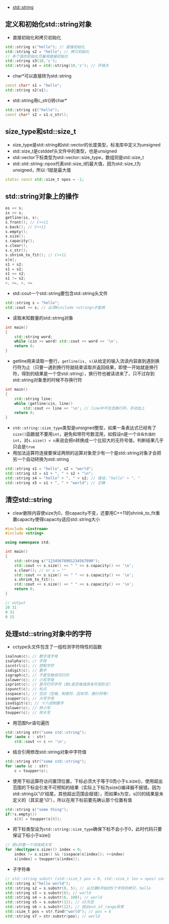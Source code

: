 * [std::string](https://en.cppreference.com/w/cpp/std::string/basic_std::string)

## 定义和初始化std::string对象
* 直接初始化和拷贝初始化
```cpp
std::string s("hello"); // 直接初始化
std::string s2 = "hello"; // 拷贝初始化
// 多个值的初始化尽量用直接初始化
std::string s3(10,'c');
std::string s4 = std::string(10,'c'); // 开销大
```
* char*可以直接转为std::string
```cpp
const char* s1 = "hello";
std::string s2(s1);
```
* std::string用c_str()转char\*
```cpp
std::string s1("hello");
const char* s2 = s1.c_str();
```
## size_type和std::size_t
* size_type是std::string和std::vector的长度类型，标准库中定义为unsigned
* std::size_t是cstddef头文件中的类型，也是unsigned
* std::vector下标类型为std::vector::size_type，数组则是std::size_t
* std::std::string::npos代表std::size_t的最大值，因为std::size_t为unsigned，所以-1就是最大值
```cpp
static const std::size_t npos = -1;
```

## std::string对象上的操作
```cpp
os << s;
is >> s;
getline(is, s);
s.front(); // C++11
s.back(); // C++11
s.empty();
s.size();
s.capacity();
s.clear();
s.c_str();
s.shrink_to_fit(); // C++11
s[n];
s1 + s2;
s1 = s2;
s1 == s2;
s1 != s2;
<, <=, >, >=
```
* std::cout一个std::string要包含std::string头文件
```cpp
std::string s = "hello";
std::cout << s; // 必须#include <string>才能用
```
* 读取未知数量的std::string对象
```cpp
int main()
{
    std::string word;
    while (cin >> word) std::cout << word << '\n';
    return 0;
}
```
* getline用来读取一整行，`getline(is, s)`从给定的输入流读内容直到遇到换行符为止（只要一遇到换行符就结束读取并返回结果，即使一开始就是换行符，得到的结果是一个空std::string），换行符也被读进来了，只不过存到std::string对象里的时候不存换行符
```cpp
int main()
{
    std::string line;
    while (getline(cin, line))
        std::cout << line << '\n'; // line中不包含换行符，手动加上
    return 0;
}
```
* `std::string::size_type`类型是unsigned整型，如果一条表达式已经有了`size()`函数就不要用`int`，避免和带符号数混用，如假设n是一个`具有负值的int`，对`s.size() < n`来说会把n转换成一个比较大的无符号值，判断结果几乎只会是`true`
* 用加法运算符连接要保证两侧的运算对象至少有一个是std::string对象才会把另一个自动转换为std::string
```cpp
std::string s1 = "hello", s2 = "world";
std::string s3 = s1 + ", " + s2 + "\n";
std::string s4 = "hello" + ", " + s2; // 错误，"hello" + ", "
std::string s5 = s1 + ", " + "world"; // 正确
```

## 清空std::string
* clear删除内容使size为0，但capacity不变，还要用C++11的shrink_to_fit重置capacity使得capacity适应std::string大小
```cpp
#include <iostream>
#include <string>

using namespace std;

int main()
{
    std::string s("12345678901234567890");
    std::cout << s.size() << " " << s.capacity() << '\n';
    s.clear(); // or s = ""
    std::cout << s.size() << " " << s.capacity() << '\n';
    s.shrink_to_fit();
    std::cout << s.size() << " " << s.capacity() << '\n';
    return 0;
}

// output
20 31
0 31
0 15
```

## 处理std::string对象中的字符
* cctype头文件包含了一组检测字符特性的函数
```cpp
isalnum(c); // 数字或字母
isalpha(c); // 字母
iscntrl(c); // 控制字符
isdigit(c); // 数字
isgraph(c); // 不是空格但可打印
islower(c); // 小写字母
isprint(c); // 是可打印字符（即c是空格或具有可视形式）
ispunct(c); // 标点
isspace(c); // 空白（空格、制表符、回车符、换行符等）
isupper(c); // 大写字母
isxdigit(c); // 十六进制数字
tolower(c); // 转小写
toupper(c); // 转大写
```
* 用范围for语句遍历
```cpp
std::string str("some std::string");
for (auto c : str)
    std::cout << c << '\n';
```
* 结合引用修改std::string对象中字符值
```cpp
std::string str("some std::string");
for (auto &c : str)
    c = toupper(c);
```
* 使用下标运算符访问置顶位置，下标必须大于等于0而小于s.size()，使用超出范围的下标会引发不可预知的结果（实际上下标为size()编译器不报错，因为std::string以'\0'结尾，其他超出范围会报错），而如果s为空，s[0]的结果是未定义的（其实是'\0'），所以在用下标前要先确认那个位置有值
```cpp
std::string s("some thing");
if(!s.empty())
    s[0] = toupper(s[0]);
```
* 把下标类型设为`std::string::size_type`确保下标不会小于0，此时代码只要保证下标小于size()
```cpp
// 把s的第一个词改成大写
for (decltype(s.size()) index = 0;
    index != s.size() && !isspace(s[index]); ++index)
    s[index] = toupper(s[index]);
```
* 子字符串
```cpp
// std::string substr (std::size_t pos = 0, std::size_t len = npos) const;
std::string s("hello world");
std::string s2 = s.substr(0, 5); // 从位置0开始的5个字符的拷贝，hello
std::string s3 = s.substr(6); // world
std::string s4 = s.substr(6, 100); // world
std::string s5 = s.substr(11); // s5为空
std::string s6 = s.substr(12); // 抛出out_of_range异常
std::size_t pos = str.find("world"); // pos = 6
std::string s7 = str.substr(pos); // world
```
